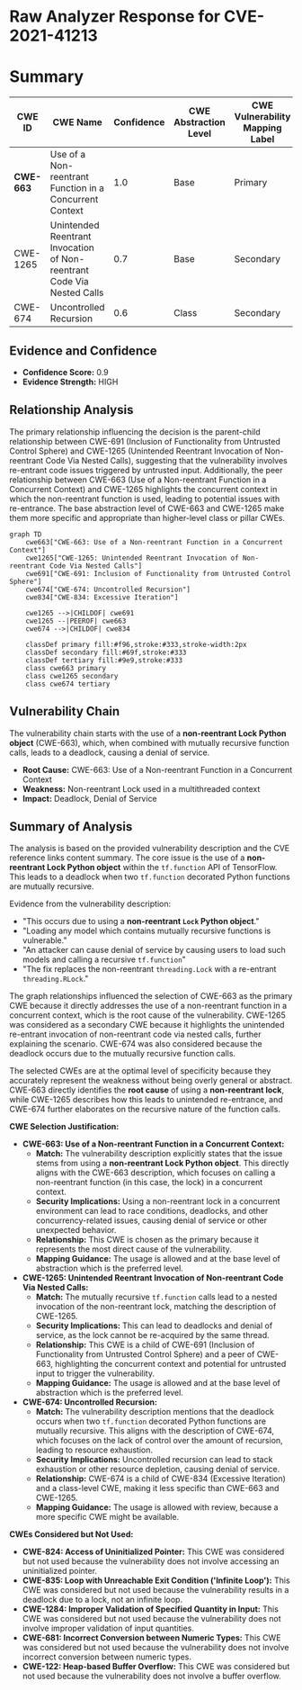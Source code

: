 # Raw Analyzer Response for CVE-2021-41213

# Summary
| CWE ID | CWE Name | Confidence | CWE Abstraction Level | CWE Vulnerability Mapping Label | CWE-Vulnerability Mapping Notes |
|---|---|---|---|---|---|
| **CWE-663** | Use of a Non-reentrant Function in a Concurrent Context | 1.0 | Base | Primary | Allowed |
| CWE-1265 | Unintended Reentrant Invocation of Non-reentrant Code Via Nested Calls | 0.7 | Base | Secondary | Allowed |
| CWE-674 | Uncontrolled Recursion | 0.6 | Class | Secondary | Allowed-with-Review |

## Evidence and Confidence

*   **Confidence Score:** 0.9
*   **Evidence Strength:** HIGH

## Relationship Analysis
The primary relationship influencing the decision is the parent-child relationship between CWE-691 (Inclusion of Functionality from Untrusted Control Sphere) and CWE-1265 (Unintended Reentrant Invocation of Non-reentrant Code Via Nested Calls), suggesting that the vulnerability involves re-entrant code issues triggered by untrusted input. Additionally, the peer relationship between CWE-663 (Use of a Non-reentrant Function in a Concurrent Context) and CWE-1265 highlights the concurrent context in which the non-reentrant function is used, leading to potential issues with re-entrance. The base abstraction level of CWE-663 and CWE-1265 make them more specific and appropriate than higher-level class or pillar CWEs.

```mermaid
graph TD
    cwe663["CWE-663: Use of a Non-reentrant Function in a Concurrent Context"]
    cwe1265["CWE-1265: Unintended Reentrant Invocation of Non-reentrant Code Via Nested Calls"]
    cwe691["CWE-691: Inclusion of Functionality from Untrusted Control Sphere"]
    cwe674["CWE-674: Uncontrolled Recursion"]
    cwe834["CWE-834: Excessive Iteration"]
    
    cwe1265 -->|CHILDOF| cwe691
    cwe1265 --|PEEROF| cwe663
    cwe674 -->|CHILDOF| cwe834
    
    classDef primary fill:#f96,stroke:#333,stroke-width:2px
    classDef secondary fill:#69f,stroke:#333
    classDef tertiary fill:#9e9,stroke:#333
    class cwe663 primary
    class cwe1265 secondary
    class cwe674 tertiary
```

## Vulnerability Chain
The vulnerability chain starts with the use of a **non-reentrant Lock Python object** (CWE-663), which, when combined with mutually recursive function calls, leads to a deadlock, causing a denial of service.
  - **Root Cause:** CWE-663: Use of a Non-reentrant Function in a Concurrent Context
  - **Weakness:** Non-reentrant Lock used in a multithreaded context
  - **Impact:** Deadlock, Denial of Service

## Summary of Analysis
The analysis is based on the provided vulnerability description and the CVE reference links content summary. The core issue is the use of a **non-reentrant Lock Python object** within the `tf.function` API of TensorFlow. This leads to a deadlock when two `tf.function` decorated Python functions are mutually recursive.

Evidence from the vulnerability description:
*   "This occurs due to using a **non-reentrant `Lock` Python object**."
*   "Loading any model which contains mutually recursive functions is vulnerable."
*   "An attacker can cause denial of service by causing users to load such models and calling a recursive `tf.function`"
*   "The fix replaces the non-reentrant `threading.Lock` with a re-entrant `threading.RLock`."

The graph relationships influenced the selection of CWE-663 as the primary CWE because it directly addresses the use of a non-reentrant function in a concurrent context, which is the root cause of the vulnerability. CWE-1265 was considered as a secondary CWE because it highlights the unintended re-entrant invocation of non-reentrant code via nested calls, further explaining the scenario. CWE-674 was also considered because the deadlock occurs due to the mutually recursive function calls.

The selected CWEs are at the optimal level of specificity because they accurately represent the weakness without being overly general or abstract. CWE-663 directly identifies the **root cause** of using a **non-reentrant lock**, while CWE-1265 describes how this leads to unintended re-entrance, and CWE-674 further elaborates on the recursive nature of the function calls.

**CWE Selection Justification:**

*   **CWE-663: Use of a Non-reentrant Function in a Concurrent Context:**
    *   **Match:** The vulnerability description explicitly states that the issue stems from using a **non-reentrant Lock Python object**. This directly aligns with the CWE-663 description, which focuses on calling a non-reentrant function (in this case, the lock) in a concurrent context.
    *   **Security Implications:** Using a non-reentrant lock in a concurrent environment can lead to race conditions, deadlocks, and other concurrency-related issues, causing denial of service or other unexpected behavior.
    *   **Relationship:** This CWE is chosen as the primary because it represents the most direct cause of the vulnerability.
    *   **Mapping Guidance:** The usage is allowed and at the base level of abstraction which is the preferred level.
*   **CWE-1265: Unintended Reentrant Invocation of Non-reentrant Code Via Nested Calls:**
    *   **Match:** The mutually recursive `tf.function` calls lead to a nested invocation of the non-reentrant lock, matching the description of CWE-1265.
    *   **Security Implications:** This can lead to deadlocks and denial of service, as the lock cannot be re-acquired by the same thread.
    *   **Relationship:** This CWE is a child of CWE-691 (Inclusion of Functionality from Untrusted Control Sphere) and a peer of CWE-663, highlighting the concurrent context and potential for untrusted input to trigger the vulnerability.
    *   **Mapping Guidance:** The usage is allowed and at the base level of abstraction which is the preferred level.
*   **CWE-674: Uncontrolled Recursion:**
    *   **Match:** The vulnerability description mentions that the deadlock occurs when two `tf.function` decorated Python functions are mutually recursive. This aligns with the description of CWE-674, which focuses on the lack of control over the amount of recursion, leading to resource exhaustion.
    *   **Security Implications:** Uncontrolled recursion can lead to stack exhaustion or other resource depletion, causing denial of service.
    *   **Relationship:** CWE-674 is a child of CWE-834 (Excessive Iteration) and a class-level CWE, making it less specific than CWE-663 and CWE-1265.
    *   **Mapping Guidance:** The usage is allowed with review, because a more specific CWE might be available.

**CWEs Considered but Not Used:**

*   **CWE-824: Access of Uninitialized Pointer:** This CWE was considered but not used because the vulnerability does not involve accessing an uninitialized pointer.
*   **CWE-835: Loop with Unreachable Exit Condition ('Infinite Loop'):** This CWE was considered but not used because the vulnerability results in a deadlock due to a lock, not an infinite loop.
*   **CWE-1284: Improper Validation of Specified Quantity in Input:** This CWE was considered but not used because the vulnerability does not involve improper validation of input quantities.
*   **CWE-681: Incorrect Conversion between Numeric Types:** This CWE was considered but not used because the vulnerability does not involve incorrect conversion between numeric types.
*   **CWE-122: Heap-based Buffer Overflow:** This CWE was considered but not used because the vulnerability does not involve a buffer overflow.